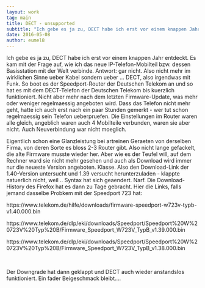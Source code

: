 ```yaml
---
layout: work
tag: main
title: DECT - unsupported
subtitle: "Ich gebe es ja zu, DECT habe ich erst vor einem knappen Jahr entdeckt. Es kam mit der Frage auf, wie ich das neue IP-Telefon-Mobilteil bzw. dessen Basisstation mit der Welt verbinde. Antwort: gar nicht. Also nicht mehr im wirklichen Sinne ueber Kabel&hellip;"
date: 2016-05-08
author: eumel8
---
```


<p>Ich gebe es ja zu, DECT habe ich erst vor einem knappen Jahr entdeckt. Es kam mit der Frage auf, wie ich das neue IP-Telefon-Mobilteil bzw. dessen Basisstation mit der Welt verbinde. Antwort: gar nicht. Also nicht mehr im wirklichen Sinne ueber Kabel sondern ueber ... DECT, also irgendwas mit Funk. So boot es der Speedport-Router der Deutschen Telekom an und so hat es mit dem DECT-Telefon der Deutschen Telekom bis kuerzlich funktioniert. Nicht aber mehr nach dem letzten Firmware-Update, was mehr oder weniger regelmaessig angeboten wird. Dass das Telefon nicht mehr geht, hatte ich auch erst nach ein paar Stunden gemerkt - wer tut schon regelmaessig sein Telefon ueberpruefen. Die Einstellungen im Router waren alle gleich, angeblich waren auch 4 Mobilteile verbunden, waren sie aber nicht. Auch Neuverbindung war nicht moeglich.</p>
<p>Eigentlich schon eine Glanzleistung bei artreinen Geraeten von derselben Firma, von deren Sorte es bloss 2-3 Router gibt. Also nicht lange gefackelt, die alte Firmware musste wieder her. Aber wie es der Teufel will, auf dem Rechner ward sie nicht mehr gesehen und auch als Download wird immer nur die neueste Version angeboten. Klasse. Also den Download-Link der 1.40-Version untersucht und 1.39 versucht herunterzuladen - klappte natuerlich nicht, weil .. Syntax hat sich geaendert. Narf. Die Download-History des Firefox hat es dann zu Tage gebracht. Hier die Links, falls jemand dasselbe Probkem mit der Speedport 723 hat:</p>
<p>https://www.telekom.de/hilfe/downloads/firmware-speedport-w723v-typb-v1.40.000.bin</p>
<p>https://www.telekom.de/dlp/eki/downloads/Speedport/Speedport%20W%20723V%20Typ%20B/Firmware_Speedport_W723V_TypB_v1.39.000.bin</p>
<p>https://www.telekom.de/dlp/eki/downloads/Speedport/Speedport%20W%20723V%20Typ%20B/Firmware_Speedport_W723V_TypB_v1.38.000.bin</p>
<p> </p>
<p>Der Downgrade hat dann geklappt und DECT auch wieder anstandslos funktioniert. Ein fader Beigeschmack bleibt....</p>
<p> </p>
